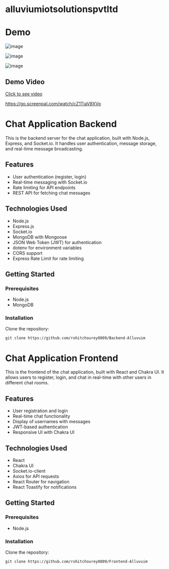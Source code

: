 # alluviumiotsolutionspvtltd

# Demo

![image](https://github.com/rohitchourey0809/alluviumiotsolutionspvtltd/assets/97465195/269e2e7c-89d4-421a-8e00-8827d182e718)

![image](https://github.com/rohitchourey0809/alluviumiotsolutionspvtltd/assets/97465195/43e231af-5a3c-47fa-b641-7e1f54ac28ac)

![image](https://github.com/rohitchourey0809/alluviumiotsolutionspvtltd/assets/97465195/217e40bd-6233-496b-bd6d-ac72ac1125f9)


## Demo Video

[Click to see video](https://go.screenpal.com/watch/cZ1TiaV8XVo)

https://go.screenpal.com/watch/cZ1TiaV8XVo

# Chat Application Backend

This is the backend server for the chat application, built with Node.js, Express, and Socket.io. It handles user authentication, message storage, and real-time message broadcasting.

## Features

- User authentication (register, login)
- Real-time messaging with Socket.io
- Rate limiting for API endpoints
- REST API for fetching chat messages

## Technologies Used

- Node.js
- Express.js
- Socket.io
- MongoDB with Mongoose
- JSON Web Token (JWT) for authentication
- dotenv for environment variables
- CORS support
- Express Rate Limit for rate limiting

## Getting Started

### Prerequisites

- Node.js
- MongoDB

### Installation

   Clone the repository:

   ```
   git clone https://github.com/rohitchourey0809/Backend-Alluvuim

   ```





# Chat Application Frontend

This is the frontend of the chat application, built with React and Chakra UI. It allows users to register, login, and chat in real-time with other users in different chat rooms.

## Features

- User registration and login
- Real-time chat functionality
- Display of usernames with messages
- JWT-based authentication
- Responsive UI with Chakra UI

## Technologies Used

- React
- Chakra UI
- Socket.io-client
- Axios for API requests
- React Router for navigation
- React Toastify for notifications

## Getting Started

### Prerequisites

- Node.js

### Installation

  Clone the repository:

   ```
   git clone https://github.com/rohitchourey0809/Frontend-Alluvuim
   
   ```

   

